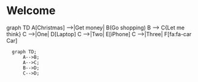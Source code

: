 # Welcome 
graph TD
    A[Christmas] -->|Get money| B(Go shopping)
    B --> C{Let me think}
    C -->|One| D[Laptop]
    C -->|Two| E[iPhone]
    C -->|Three| F[fa:fa-car Car]


```mermaid
  graph TD;
      A-->B;
      A-->C;
      B-->D;
      C-->D;
```
